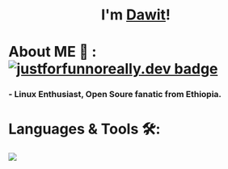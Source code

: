 <!--<div align="center">
<img hight="400" width="500" alt="GIF" align="center" src="https://github.com/Dawit-Sh/Dawit-Sh/blob/main/1936.gif">
</div>-->
<h1 align="center">I'm <a href="https://dawit-sh.github.io/">Dawit</a>!</h1>

# About ME 💬 : [![justforfunnoreally.dev badge](https://img.shields.io/badge/justforfunnoreally-dev-9ff)](https://justforfunnoreally.dev) 

### - Linux Enthusiast, Open Soure fanatic from Ethiopia.

# Languages & Tools 🛠:
  <!--<img align="left" width="490" height="165" src="https://github-readme-stats.vercel.app/api?username=Dawit-Sh&show_icons=true&hide_border=false&line_height=20&title_color=f69673&icon_color=1b93c9&show_owner=true"/>-->
  <p align="left">
  <a href="https://skillicons.dev">
    <img src="https://skillicons.dev/icons?i=git,vim,github,linux,python,bash,c,cpp,lua,haskell" />
  </a>
  </p>





